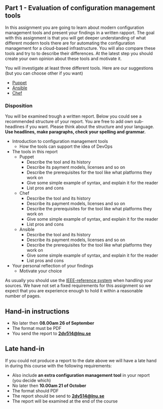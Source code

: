 ## Part 1 - Evaluation of configuration management tools

In this assignment you are going to learn about modern configuration management tools and present your findings in a written rapport. The goal with this assignment is that you will get deeper understanding of what different modern tools there are for automating the configuration management for a cloud-based infrastructure. You will also compare these tools and try to to describe their differences. At the latest step you should create your own opinion about these tools and motivate it.

You will investigate at least three different tools. Here are our suggestions (but you can choose other if you want)
  * [Puppet](https://puppet.com/)
  * [Ansible](https://www.ansible.com/)
  * [Chef](https://www.chef.io/)

### Disposition
You will be examined trough a written report. Below you could see a recommended structure of your report. You are free to add own sub-headlines if you want. Please think about the structure and your language. **Use headlines, make paragraphs, check your spelling and grammar.**


* Introduction to configuration management tools
  * How the tools can support the idea of DevOps
* The tools in this report
  * Puppet
    * Describe the tool and its history
    * Describe its payment models, licenses and so on
    * Describe the prerequisites for the tool like what platforms they work on
    * Give some simple example of syntax, and explain it for the reader
    * List pros and cons
  * Chef
    * Describe the tool and its history
    * Describe its payment models, licenses and so on
    * Describe the prerequisites for the tool like what platforms they work on
    * Give some simple example of syntax, and explain it for the reader
    * List pros and cons
  * Ansible
    * Describe the tool and its history
    * Describe its payment models, licenses and so on
    * Describe the prerequisites for the tool like what platforms they work on
    * Give some simple example of syntax, and explain it for the reader
    * List pros and cons
* Your personal reflection of your findings
  * Motivate your choice

As usually you should use the [IEEE-reference system](https://ieee-dataport.org/sites/default/files/analysis/27/IEEE%20Citation%20Guidelines.pdf) when handling your sources.
We have not set a fixed requirements for this assignment so we expect that you are experience enough to hold it within a reasonable number of pages.
  
## Hand-in instructions
* No later then **08.00am 26 of September**
* The format must be PDF
* You send the report to **2dv514@lnu.se**


## Late hand-in
If you could not produce a report to the date above we will have a late hand in during this course with the following requirements:

* Also include **an extra configuration management tool** in your report (you decide which)
* No later then **10.00am 21 of October**
* The format should PDF
* The report should be send to **2dv514@lnu.se**
* The report will be examined at the end of the course 
